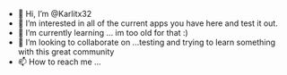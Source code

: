- 👋 Hi, I’m @Karlitx32
- 👀 I’m interested in all of the current apps you have here and test it out.
- 🌱 I’m currently learning ... im too old for that :)
- 💞️ I’m looking to collaborate on ...testing and trying to learn something with this great community
- 📫 How to reach me ...

<!---
Karlitx32/Karlitx32 is a ✨ special ✨ repository because its `README.md` (this file) appears on your GitHub profile.
You can click the Preview link to take a look at your changes.
--->
